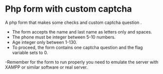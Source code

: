 # Php form with custom captcha
A php form that makes some checks and custom captcha question .
- The form accepts the name and last name as letters only and spaces.
- The phone must be integer between 5-10 numbers.
- Age integer only between 1-130.
- To proceed, the form  contains one captcha question and the flag variable sets to 0.

-Remember for the form to run properly you need to emulate the server with  XAMPP or similar software or real server.

